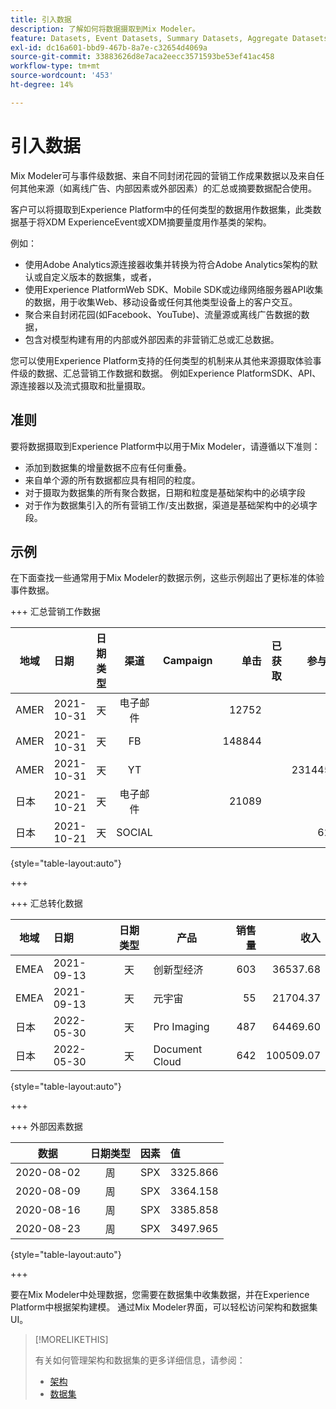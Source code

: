 ```yaml
---
title: 引入数据
description: 了解如何将数据摄取到Mix Modeler。
feature: Datasets, Event Datasets, Summary Datasets, Aggregate Datasets
exl-id: dc16a601-bbd9-467b-8a7e-c32654d4069a
source-git-commit: 33883626d8e7aca2eecc3571593be53ef41ac458
workflow-type: tm+mt
source-wordcount: '453'
ht-degree: 14%

---
```


# 引入数据

Mix Modeler可与事件级数据、来自不同封闭花园的营销工作成果数据以及来自任何其他来源（如离线广告、内部因素或外部因素）的汇总或摘要数据配合使用。

客户可以将摄取到Experience Platform中的任何类型的数据用作数据集，此类数据基于将XDM ExperienceEvent或XDM摘要量度用作基类的架构。

例如：

* 使用Adobe Analytics源连接器收集并转换为符合Adobe Analytics架构的默认或自定义版本的数据集，或者，
* 使用Experience PlatformWeb SDK、Mobile SDK或边缘网络服务器API收集的数据，用于收集Web、移动设备或任何其他类型设备上的客户交互。
* 聚合来自封闭花园(如Facebook、YouTube)、流量源或离线广告数据的数据，
* 包含对模型构建有用的内部或外部因素的非营销汇总或汇总数据。

您可以使用Experience Platform支持的任何类型的机制来从其他来源摄取体验事件级的数据、汇总营销工作数据和数据。 例如Experience PlatformSDK、API、源连接器以及流式摄取和批量摄取。


## 准则

要将数据摄取到Experience Platform中以用于Mix Modeler，请遵循以下准则：

* 添加到数据集的增量数据不应有任何重叠。
* 来自单个源的所有数据都应具有相同的粒度。
* 对于摄取为数据集的所有聚合数据，日期和粒度是基础架构中的必填字段
* 对于作为数据集引入的所有营销工作/支出数据，渠道是基础架构中的必填字段。


## 示例

在下面查找一些通常用于Mix Modeler的数据示例，这些示例超出了更标准的体验事件数据。

+++ 汇总营销工作数据

| 地域 | 日期 | 日期类型 | 渠道 | Campaign | 单击 | 已获取 | 参与度 | 印象 | Open | 已拥有 | 已发送 |
|---|:--|---|:---:|---|--:|---|--:|---|---|---|--:|
| AMER | 2021-10-31 | 天 | 电子邮件 | | 12752 | | | | | | 1132945 |
| AMER | 2021-10-31 | 天 | FB | | 148844 | | | | | | |
| AMER | 2021-10-31 | 天 | YT | | | | 2314452 | | | | |
| 日本 | 2021-10-21 | 天 | 电子邮件 | | 21089 | | | | | | 3283626 |
| 日本 | 2021-10-21 | 天 | SOCIAL | | | | 621 | | | | |

{style="table-layout:auto"}

+++

+++ 汇总转化数据

| 地域 | 日期 | 日期类型 | 产品 | 销售量 | 收入 |
|---|:---|:---:|---|--:|--:|
| EMEA | 2021-09-13 | 天 | 创新型经济 | 603 | 36537.68 |
| EMEA | 2021-09-13 | 天 | 元宇宙 | 55 | 21704.37 |
| 日本 | 2022-05-30 | 天 | Pro Imaging | 487 | 64469.60 |
| 日本 | 2022-05-30 | 天 | Document Cloud | 642 | 100509.07 |

{style="table-layout:auto"}

+++

+++ 外部因素数据

| 数据 | 日期类型 | 因素 | 值 |
|---|:---:|:---:|:---|
| 2020-08-02 | 周 | SPX | 3325.866 |
| 2020-08-09 | 周 | SPX | 3364.158 |
| 2020-08-16 | 周 | SPX | 3385.858 |
| 2020-08-23 | 周 | SPX | 3497.965 |

{style="table-layout:auto"}

+++

要在Mix Modeler中处理数据，您需要在数据集中收集数据，并在Experience Platform中根据架构建模。 通过Mix Modeler界面，可以轻松访问架构和数据集UI。


>[!MORELIKETHIS]
>
>有关如何管理架构和数据集的更多详细信息，请参阅：
>
>* [架构](schemas.md)
>* [数据集](datasets.md)
